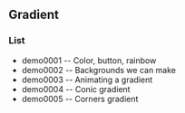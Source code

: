 ## Gradient


### List
* demo0001 -- Color, button, rainbow
* demo0002 -- Backgrounds we can make
* demo0003 -- Animating a gradient
* demo0004 -- Conic gradient
* demo0005 -- Corners gradient